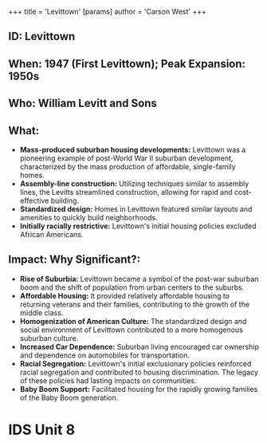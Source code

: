 +++
 title = 'Levittown'
[params]
	author = 'Carson West'
+++
## ID: Levittown 
## When: 1947 (First Levittown); Peak Expansion: 1950s

## Who: William Levitt and Sons

## What: 

*   **Mass-produced suburban housing developments:**  Levittown was a pioneering example of post-World War II suburban development, characterized by the mass production of affordable, single-family homes.
*   **Assembly-line construction:** Utilizing techniques similar to assembly lines, the Levitts streamlined construction, allowing for rapid and cost-effective building.
*   **Standardized design:**  Homes in Levittown featured similar layouts and amenities to quickly build neighborhoods.
*   **Initially racially restrictive:** Levittown's initial housing policies excluded African Americans.

## Impact: Why Significant?:

*   **Rise of Suburbia:** Levittown became a symbol of the post-war suburban boom and the shift of population from urban centers to the suburbs.
*   **Affordable Housing:** It provided relatively affordable housing to returning veterans and their families, contributing to the growth of the middle class.
*   **Homogenization of American Culture:** The standardized design and social environment of Levittown contributed to a more homogenous suburban culture.
*   **Increased Car Dependence:**  Suburban living encouraged car ownership and dependence on automobiles for transportation.
*   **Racial Segregation:**  Levittown's initial exclusionary policies reinforced racial segregation and contributed to housing discrimination.  The legacy of these policies had lasting impacts on communities.
*   **Baby Boom Support:** Facilitated housing for the rapidly growing families of the Baby Boom generation.

# IDS Unit 8